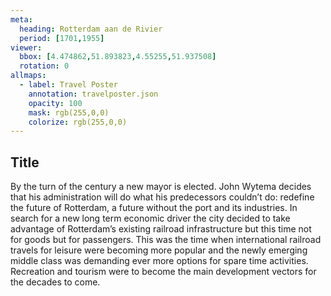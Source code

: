 ```yaml
---
meta:
  heading: Rotterdam aan de Rivier
  period: [1701,1955]
viewer:
  bbox: [4.474862,51.893823,4.55255,51.937508]
  rotation: 0
allmaps:
  - label: Travel Poster
    annotation: travelposter.json
    opacity: 100
    mask: rgb(255,0,0)
    colorize: rgb(255,0,0)
---
```

## Title

By the turn of the century a new mayor is elected. John Wytema decides that his administration will do what his predecessors couldn’t do: redefine the future of Rotterdam, a future without the port and its industries. In search for a new long term economic driver the city decided to take advantage of Rotterdam’s existing railroad infrastructure but this time not for goods but for passengers. This was the time when international railroad travels for leisure were becoming more popular and the newly emerging middle class was demanding ever more options for spare time activities. Recreation and tourism were to become the main development vectors for the decades to come. 